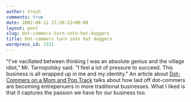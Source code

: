 ```yaml
---
author: troyh
comments: true
date: 2002-08-12 17:20:12+00:00
layout: post
slug: dot-commers-turn-into-hot-doggers
title: Dot-commers turn into hot doggers
wordpress_id: 1531
---
```


"I've vacillated between thinking I was an absolute genius and the village idiot," Mr. Tarnopolsky said. "I feel a lot of pressure to succeed. This business is all wrapped up in me and my identity."  An article about [Dot-Commers on a Mom and Pop Track](http://www.nytimes.com/2002/08/11/fashion/11UNEM.html) talks about how laid off dot-commers are becoming entrepenuers in more traditional businesses.  What I liked is that it captures the passion we have for our business too.
